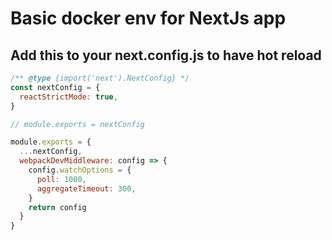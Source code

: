 # Basic docker env for NextJs app

## Add this to your next.config.js to have hot reload

```js
/** @type {import('next').NextConfig} */
const nextConfig = {
  reactStrictMode: true,
}

// module.exports = nextConfig

module.exports = {
  ...nextConfig,
  webpackDevMiddleware: config => {
    config.watchOptions = {
      poll: 1000,
      aggregateTimeout: 300,
    }
    return config
  }
}

```
